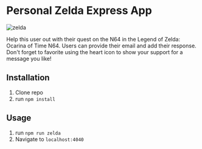 # Personal Zelda Express App

![zelda](https://preview.redd.it/ntx9n25u0se11.jpg?width=960&crop=smart&auto=webp&s=a6ed031055badc1607517dbdcd34760c820eb26a)

<!-- (https://j.gifs.com/Rlr7O0.gif) -->
<!-- gif not working -->
Help this user out with their quest on the N64 in the Legend of Zelda: Ocarina of Time N64. Users can provide their email and add their response. Don't forget to favorite using the heart icon to show your support for a message you like!

## Installation

1. Clone repo
2. run `npm install`

## Usage

1. run `npm run zelda`
2. Navigate to `localhost:4040`
